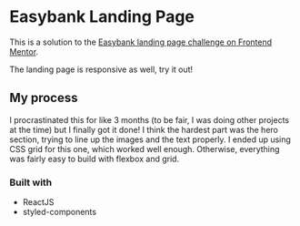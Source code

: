 # Easybank Landing Page

This is a solution to the [Easybank landing page challenge on Frontend Mentor](https://www.frontendmentor.io/challenges/easybank-landing-page-WaUhkoDN).

The landing page is responsive as well, try it out!

## My process

I procrastinated this for like 3 months (to be fair, I was doing other projects at the time) but I finally got it done! I think the hardest part was the hero section, trying to line up the images and the text properly. I ended up using CSS grid for this one, which worked well enough. Otherwise, everything was fairly easy to build with flexbox and grid.

### Built with

- ReactJS
- styled-components
